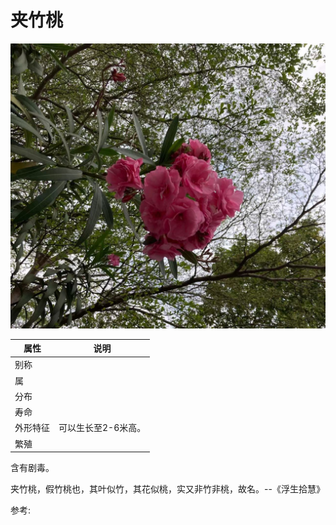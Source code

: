 # 夹竹桃

![](01.jpeg)

|属性|说明|
| ---- | ---- |
| 别称||
| 属||
| 分布||
| 寿命||
| 外形特征| 可以生长至2-6米高。|
| 繁殖||

含有剧毒。

夹竹桃，假竹桃也，其叶似竹，其花似桃，实又非竹非桃，故名。--《浮生拾慧》

参考:
